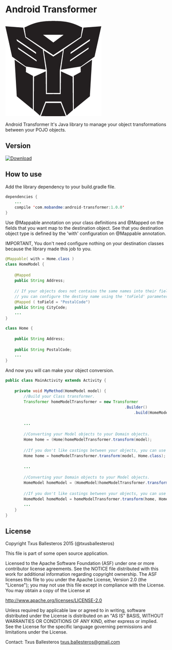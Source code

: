 # Android Transformer

![Logo](assets/logo.png)

Android Transformer It's Java library to manage your object transformations between your POJO objects.

## Version

[ ![Download](https://api.bintray.com/packages/txusballesteros/maven/android-transformer/images/download.svg) ](https://bintray.com/txusballesteros/maven/android-transformer/_latestVersion)

## How to use

Add the library dependency to your build.gradle file.
```java
dependencies {
    ...
    compile 'com.mobandme:android-transformer:1.0.0'
}
```

Use @Mappable annotation on your class definitions and @Mapped on the fields that you want map to the destination object. See that you destination object type
is defined by the 'with' configuration on @Mappable annotation.

IMPORTANT, You don't need configure nothing on your destination classes because the library made this job to you.

```java
@Mappable( with = Home.class )
class HomeModel {

    @Mapped
    public String Address;
    
    // If your objects does not contains the same names into their fields,
    // you can configure the destiny name using the 'toField' parameter.
    @Mapped ( toField = "PostalCode")
    public String CityCode;
    ...
}
```

```java
class Home {

    public String Address;
    
    public String PostalCode;
    ...
}
```
And now you will can make your object conversion.

```java
public class MainActivity extends Activity {
    
    private void MyMethod(HomeModel model) {
        //Build your Class transformer.
        Transformer homeModelTransformer = new Transformer
                                                    .Builder()
                                                        .build(HomeModel.class);

        ...
        
        //Converting your Model objects to your Domain objects.
        Home home = (Home)homeModelTransformer.transform(model);
        
        //If you don't like castings between your objects, you can use this.
        Home home = homeModelTransformer.transform(model, Home.class);
        
        ...
        
        //Converting your Domain objects to your Model objects.
        HomeModel homeModel = (HomeModel)homeModelTransformer.transform(home);
        
        //If you don't like castings between your objects, you can use this.
        HomeModel homeModel = homeModelTransformer.transform(home, HomeModel.class);
        ...
    }
}
```

## License

Copyright Txus Ballesteros 2015 (@txusballesteros)

This file is part of some open source application.

Licensed to the Apache Software Foundation (ASF) under one
or more contributor license agreements.  See the NOTICE file
distributed with this work for additional information
regarding copyright ownership.  The ASF licenses this file
to you under the Apache License, Version 2.0 (the
"License"); you may not use this file except in compliance
with the License.  You may obtain a copy of the License at

  http://www.apache.org/licenses/LICENSE-2.0

Unless required by applicable law or agreed to in writing,
software distributed under the License is distributed on an
"AS IS" BASIS, WITHOUT WARRANTIES OR CONDITIONS OF ANY
KIND, either express or implied.  See the License for the
specific language governing permissions and limitations
under the License.
 
Contact: Txus Ballesteros <txus.ballesteros@gmail.com>
